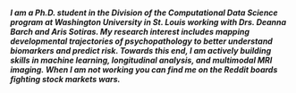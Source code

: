 ##### I am a Ph.D. student in the Division of the Computational Data Science program at Washington University in St. Louis working with Drs. Deanna Barch and Aris Sotiras. My research interest includes mapping developmental trajectories of psychopathology to better understand biomarkers and predict risk. Towards this end, I am actively building skills in machine learning, longitudinal analysis, and multimodal MRI imaging. When I am not working you can find me on the Reddit boards fighting stock markets wars.
